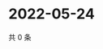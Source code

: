 # 2022-05-24

共 0 条

<!-- BEGIN WEIBO -->
<!-- 最后更新时间 Tue May 24 2022 07:13:34 GMT+0800 (China Standard Time) -->

<!-- END WEIBO -->
